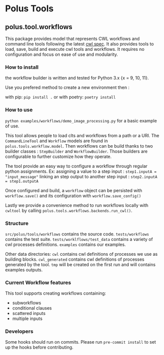 # Polus Tools

## polus.tool.workflows

This package provides model that represents CWL workflows and command line
tools following the latest [cwl spec](https://www.commonwl.org/v1.2/).
It also provides tools to load, save, build and execute cwl tools and workflows.
It requires no configuration and focus on ease of use and modularity.

### How to install

the workflow builder is written and tested for Python 3.x {x = 9, 10, 11}.

Use you prefered method to create a new environment then :

with pip: `pip install .`
or with poetry:  `poetry install`

### How to use

`python examples/workflows/demo_image_processing.py` for a basic example of use.

This tool allows people to load clts and workflows from a path or a URI.
The `CommandLineTool` and `Workflow` models are found in `polus.tools.workflow.model`.
Then workflows can be build thanks to two builder classes : `StepBuilder` and `WorkflowBuilder`.
Those builders are configurable to further customize how they operate.

The tool provide an easy way to configure a workflow through regular python assignments.
Ex:
assigning a value to a step input :  `step1.inputA = "input_message"`
linking an step output to another step input : `step2.inputA = step1.outputA`

Once configured and build, a `workflow` object can be persisted with `workflow.save()`
and its configuration with `workflow.save_config()`

Lastly we provide a convenience method to run workflows locally with `cwltool`
by calling `polus.tools.workflows.backends.run_cwl()`.

### Structure

`src/polus/tools/workflows` contains the source code.
`tests/workflows` contains the test suite.
`tests/worklflows/test_data` contains a variety of cwl processes definitions.
`examples` contains our examples.

Other data directories:
`cwl` contains cwl definitions of processes we use as building blocks.
`cwl_generated` contains cwl definitions of processes generated by the tool.
`tmp` will be created on the first run and will contains examples outputs.


### Current Workflow features

This tool supports creating workflows containing:
- subworkflows
- conditional clauses
- scattered inputs
- multiple inputs


### Developers

Some hooks should run on commits. Please run `pre-commit install` to set up the hooks
before contributing.
